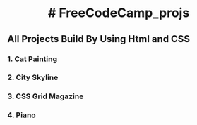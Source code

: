 <h1 align="center"># FreeCodeCamp_projs</h1>

## All Projects Build By Using Html and CSS 

### 1. Cat Painting
### 2. City Skyline
### 3. CSS Grid Magazine
### 4. Piano